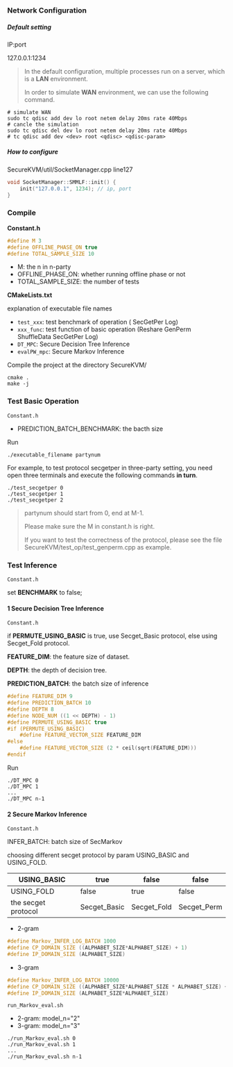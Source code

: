 ### Network Configuration

##### Default setting

IP:port

127.0.0.1:1234

> In the default configuration, multiple processes run on a server, which is a **LAN** environment.
>
> In order to simulate **WAN** environment,  we can use the following command.

```shell
# simulate WAN
sudo tc qdisc add dev lo root netem delay 20ms rate 40Mbps
# cancle the simulation
sudo tc qdisc del dev lo root netem delay 20ms rate 40Mbps
# tc qdisc add dev <dev> root <qdisc> <qdisc-param>
```

##### How to configure

SecureKVM/util/SocketManager.cpp line127

```c++
void SocketManager::SMMLF::init() {
    init("127.0.0.1", 1234); // ip, port
}
```



### Compile

**Constant.h**

```c++
#define M 3
#define OFFLINE_PHASE_ON true
#define TOTAL_SAMPLE_SIZE 10
```

* M: the n in n-party
* OFFLINE_PHASE_ON: whether running offline phase or not
* TOTAL_SAMPLE_SIZE: the number of tests

**CMakeLists.txt**

explanation of executable file names

* `test_xxx`: test benchmark of operation ( SecGetPer Log)
* `xxx_func`: test function of basic operation (Reshare GenPerm ShuffleData SecGetPer Log)
* `DT_MPC`: Secure Decision Tree Inference
* `evalPW_mpc`: Secure Markov Inference

Compile the project at the directory SecureKVM/

```shell
cmake .
make -j
```



### Test Basic Operation

`Constant.h`

* PREDICTION_BATCH_BENCHMARK: the bacth size

Run

```shell
./executable_filename partynum
```

For example, to test protocol secgetper in three-party setting, you need open three terminals and execute the following commands **in turn**.

```shell
./test_secgetper 0
./test_secgetper 1
./test_secgetper 2
```

>partynum should start from 0, end at M-1.
>
>Please make sure the M in constant.h is right.
>
>If you want to test the correctness of the protocol, please see the file SecureKVM/test_op/test_genperm.cpp as example.



### Test Inference

`Constant.h`

set **BENCHMARK** to false;

#### 1 Secure Decision Tree Inference

`Constant.h` 

if **PERMUTE_USING_BASIC** is true, use Secget_Basic protocol, else using Secget_Fold protocol.

**FEATURE_DIM**: the feature size of dataset.

**DEPTH**: the depth of decision tree.

**PREDICTION_BATCH**: the batch size of inference

```c++
#define FEATURE_DIM 9
#define PREDICTION_BATCH 10
#define DEPTH 8
#define NODE_NUM ((1 << DEPTH) - 1)
#define PERMUTE_USING_BASIC true
#if (PERMUTE_USING_BASIC)
    #define FEATURE_VECTOR_SIZE FEATURE_DIM
#else
    #define FEATURE_VECTOR_SIZE (2 * ceil(sqrt(FEATURE_DIM)))
#endif
```

Run

```shell
./DT_MPC 0
./DT_MPC 1
...
./DT_MPC n-1
```



#### 2 Secure Markov Inference

`Constant.h`

INFER_BATCH: batch size of SecMarkov


choosing different secget protocol by param  USING_BASIC and  USING_FOLD.

| USING_BASIC         | true         | false       | false       |
| ------------------- | ------------ | ----------- | ----------- |
| USING_FOLD          | false        | true        | false       |
| the secget protocol | Secget_Basic | Secget_Fold | Secget_Perm |

* 2-gram 

```c++
#define Markov_INFER_LOG_BATCH 1000
#define CP_DOMAIN_SIZE ((ALPHABET_SIZE*ALPHABET_SIZE) + 1)
#define IP_DOMAIN_SIZE (ALPHABET_SIZE)
```

* 3-gram

```c++
#define Markov_INFER_LOG_BATCH 10000
#define CP_DOMAIN_SIZE ((ALPHABET_SIZE*ALPHABET_SIZE * ALPHABET_SIZE) + 1)
#define IP_DOMAIN_SIZE (ALPHABET_SIZE*ALPHABET_SIZE)
```

`run_Markov_eval.sh`

* 2-gram: model_n="2"
* 3-gram: model_n="3"

```shell
./run_Markov_eval.sh 0
./run_Markov_eval.sh 1
...
./run_Markov_eval.sh n-1
```

